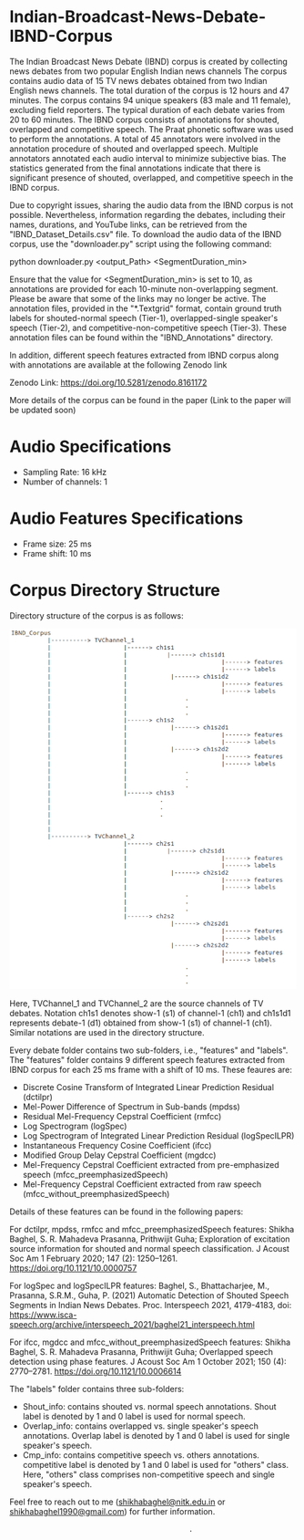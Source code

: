 # Indian-Broadcast-News-Debate-IBND-Corpus

The Indian Broadcast News Debate (IBND) corpus is created by collecting news debates from two popular English Indian news channels The corpus contains audio data of 15 TV news debates obtained from two Indian English news channels. The total duration of the corpus is 12 hours and 47 minutes. The corpus contains 94 unique speakers
(83 male and 11 female), excluding field reporters. The typical duration of each debate varies from 20 to 60 minutes. The IBND corpus consists of annotations for shouted, overlapped and competitive speech. The Praat phonetic software was used to perform the annotations. A total of 45 annotators were involved in the annotation
procedure of shouted and overlapped speech. Multiple annotators annotated each audio interval to minimize subjective bias. The statistics generated from
the final annotations indicate that there is significant presence of shouted, overlapped, and competitive speech in the IBND corpus. 

Due to copyright issues, sharing the audio data from the IBND corpus is not possible. Nevertheless, information regarding the debates, including their names, durations, and YouTube links, can be retrieved from the "IBND_Dataset_Details.csv" file. To download the audio data of the IBND corpus, use the "downloader.py" script using the following command:

python downloader.py <output_Path> <SegmentDuration_min>

Ensure that the value for <SegmentDuration_min> is set to 10, as annotations are provided for each 10-minute non-overlapping segment. Please be aware that some of the links may no longer be active. 
The annotation files, provided in the "*.Textgrid" format, contain ground truth labels for shouted-normal speech (Tier-1), overlapped-single speaker's speech (Tier-2), and competitive-non-competitive speech (Tier-3). These annotation files can be found within the "IBND_Annotations" directory.

In addition, different speech features extracted from IBND corpus along with annotations are available at the following Zenodo link

Zenodo Link: https://doi.org/10.5281/zenodo.8161172

More details of the corpus can be found in the paper (Link to the paper will be updated soon)  


# Audio Specifications
- Sampling Rate: 16 kHz
- Number of channels: 1

# Audio Features Specifications
- Frame size: 25 ms
- Frame shift: 10 ms

# Corpus Directory Structure
Directory structure of the corpus is as follows:

<div align="left"><img src="IBND_corpus_directory_structure.png" width="550"/></div>

Here, TVChannel_1 and TVChannel_2 are the source channels of TV debates. Notation ch1s1 denotes show-1 (s1) of channel-1 (ch1) and ch1s1d1 represents debate-1 (d1) obtained from show-1 (s1) of channel-1 (ch1). Similar notations are used in the directory structure.   

Every debate folder contains two sub-folders, i.e., "features" and "labels". The "features" folder contains 9 different speech features extracted from IBND corpus for each 25 ms frame with a shift of 10 ms. These feaures are:

- Discrete Cosine Transform of Integrated Linear Prediction Residual (dctilpr)
- Mel-Power Difference of Spectrum in Sub-bands (mpdss)
- Residual Mel-Frequency Cepstral Coefficient (rmfcc)
- Log Spectrogram (logSpec)
- Log Spectrogram of Integrated Linear Prediction Residual (logSpecILPR)
- Instantaneous Frequency Cosine Coefficient (ifcc)
- Modified Group Delay Cepstral Coefficient (mgdcc) 
- Mel-Frequency Cepstral Coefficient extracted from pre-emphasized speech (mfcc_preemphasizedSpeech)
- Mel-Frequency Cepstral Coefficient extracted from raw speech (mfcc_without_preemphasizedSpeech)

Details of these features can be found in the following papers:

For dctilpr, mpdss, rmfcc and mfcc_preemphasizedSpeech features: Shikha Baghel, S. R. Mahadeva Prasanna, Prithwijit Guha; Exploration of excitation source information for shouted and normal speech classification. J Acoust Soc Am 1 February 2020; 147 (2): 1250–1261. https://doi.org/10.1121/10.0000757

For logSpec and logSpecILPR features: Baghel, S., Bhattacharjee, M., Prasanna, S.R.M., Guha, P. (2021) Automatic Detection of Shouted Speech Segments in Indian News Debates. Proc. Interspeech 2021, 4179-4183, doi: https://www.isca-speech.org/archive/interspeech_2021/baghel21_interspeech.html

For ifcc, mgdcc and mfcc_without_preemphasizedSpeech features: Shikha Baghel, S. R. Mahadeva Prasanna, Prithwijit Guha; Overlapped speech detection using phase features. J Acoust Soc Am 1 October 2021; 150 (4): 2770–2781. https://doi.org/10.1121/10.0006614 


 The "labels" folder contains three sub-folders:
 - Shout_info: contains shouted vs. normal speech annotations. Shout label is denoted by 1 and 0 label is used for normal speech. 
 - Overlap_info: contains overlapped vs. single speaker's speech annotations. Overlap label is denoted by 1 and 0 label is used for  single speaker's speech. 
 - Cmp_info: contains competitive speech vs. others annotations. competitive label is denoted by 1 and 0 label is used for "others" class. Here, "others" class comprises non-competitive speech and single speaker's speech.


 Feel free to reach out to me (shikhabaghel@nitk.edu.in or shikhabaghel1990@gmail.com) for further information.

                                                .                                                              

